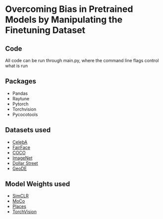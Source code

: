 # Overcoming Bias in Pretrained Models by Manipulating the Finetuning Dataset

## Code
All code can be run through main.py, where the command line flags control what is run

## Packages
- Pandas
- Raytune
- Pytorch
- Torchvision
- Pycocotools

## Datasets used
- [CelebA](https://mmlab.ie.cuhk.edu.hk/projects/CelebA.html)
- [FairFace](https://github.com/joojs/fairface)
- [COCO](https://cocodataset.org/#home)
- [ImageNet](https://www.image-net.org/)
- [Dollar Street](https://mlcommons.org/en/dollar-street/)
- [GeoDE](https://geodiverse-data-collection.cs.princeton.edu/)

## Model Weights used
- [SimCLR](https://github.com/Spijkervet/SimCLR)
- [MoCo](https://github.com/facebookresearch/moco-v3/blob/main/CONFIG.md)
- [Places](https://github.com/CSAILVision/places365)
- [TorchVision](https://pytorch.org/vision/stable/models/resnet.html)
